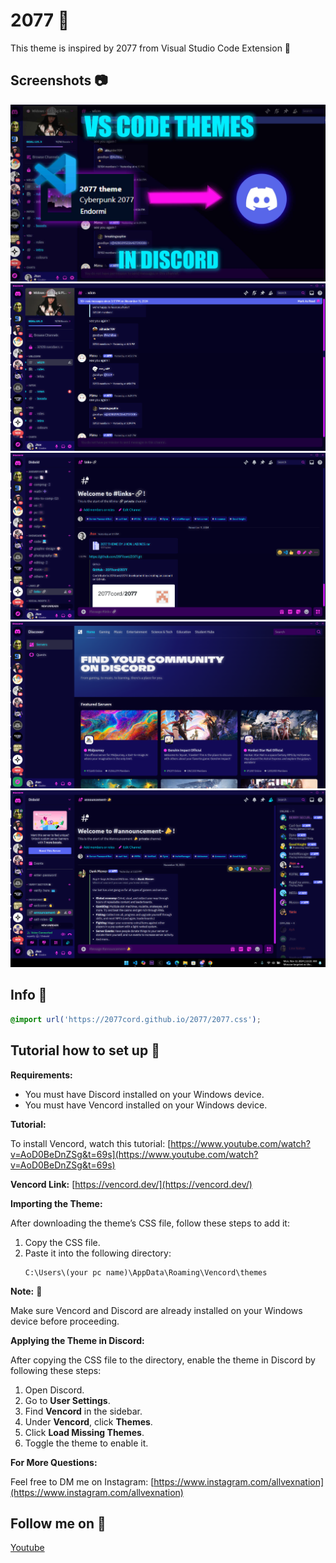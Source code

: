 # 2077 🌆
This theme is inspired by 2077 from Visual Studio Code Extension 🌃
 
## Screenshots 📷

![Thumbnail](https://github.com/2077cord/2077/blob/main/images/2027%20Theme%20Thumbnail.jpg)
![More Stuff](https://github.com/2077cord/2077/blob/main/images/2027%20Screenshott.png)
![Stop](https://github.com/2077cord/2077/blob/main/images/2027%20Screenshot.png)
![Stoppls](https://github.com/2077cord/2077/blob/main/images/2027%20Screenshottt.png)
![Theme in use](https://github.com/2077cord/2077/blob/main/images/2077snapshot.png)


## Info 📃



```css
@import url('https://2077cord.github.io/2077/2077.css');

```

## Tutorial how to set up 📖

**Requirements:**

- You must have Discord installed on your Windows device.
- You must have Vencord installed on your Windows device.

**Tutorial:**

To install Vencord, watch this tutorial:
[https://www.youtube.com/watch?v=AoD0BeDnZSg&t=69s](https://www.youtube.com/watch?v=AoD0BeDnZSg&t=69s)

**Vencord Link:**
[https://vencord.dev/](https://vencord.dev/)

**Importing the Theme:**

After downloading the theme’s CSS file, follow these steps to add it:

1. Copy the CSS file.
2. Paste it into the following directory:
   ```
   C:\Users\(your pc name)\AppData\Roaming\Vencord\themes
   ```

**Note:** 📑

Make sure Vencord and Discord are already installed on your Windows device before proceeding.

**Applying the Theme in Discord:**

After copying the CSS file to the directory, enable the theme in Discord by following these steps:

1. Open Discord.
2. Go to **User Settings**.
3. Find **Vencord** in the sidebar.
4. Under **Vencord**, click **Themes**.
5. Click **Load Missing Themes**.
6. Toggle the theme to enable it.

**For More Questions:**

Feel free to DM me on Instagram: [https://www.instagram.com/allvexnation](https://www.instagram.com/allvexnation)

## Follow me on 🔗

[Youtube](https://www.youtube.com/@allvexnation1)
